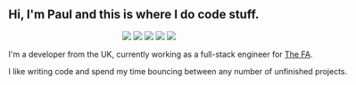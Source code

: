 ## Hi, I'm Paul and this is where I do code stuff.

<div align="center">
	<a href="mailto:paul@dolden.co.uk" style="text-decoration: none;">
		<img src="https://camo.githubusercontent.com/b070a7f6855dbf52729ec83a928c93e728f5245e24123a6547912acea3753899/68747470733a2f2f696d672e736869656c64732e696f2f7374617469632f76313f7374796c653d666f722d7468652d6261646765266d6573736167653d476d61696c26636f6c6f723d454134333335266c6f676f3d476d61696c266c6f676f436f6c6f723d464646464646266c6162656c3d">
	</a> 
	<a href="https://www.linkedin.com/in/pauldolden/" style="text-decoration: none;">
		<img src="https://camo.githubusercontent.com/12d696c039b7e718da27138d78a1a5e2dadcb331ad441652c1ce2df0d8f2ef41/68747470733a2f2f696d672e736869656c64732e696f2f7374617469632f76313f7374796c653d666f722d7468652d6261646765266d6573736167653d4c696e6b6564496e26636f6c6f723d304136364332266c6f676f3d4c696e6b6564496e266c6f676f436f6c6f723d464646464646266c6162656c3d">
	</a> 
	<a href="https://fosstodon.org/@pauldolden" style="text-decoration: none;">
		<img src="https://camo.githubusercontent.com/16d567b3e6912ef40cad45ea0792a0ecae39cf0e553d97050208f24ef0d19c4e/68747470733a2f2f696d672e736869656c64732e696f2f7374617469632f76313f7374796c653d666f722d7468652d6261646765266d6573736167653d4d6173746f646f6e26636f6c6f723d363336344646266c6f676f3d4d6173746f646f6e266c6f676f436f6c6f723d464646464646266c6162656c3d">
	</a> 
	<a href="https://www.twitter.com/pauldolden" style="text-decoration: none;">
		<img src="https://camo.githubusercontent.com/0bd066115a3d5d3b06c206ac73e483bc237e6ff7c61f9ba3262e683581de9718/68747470733a2f2f696d672e736869656c64732e696f2f7374617469632f76313f7374796c653d666f722d7468652d6261646765266d6573736167653d5477697474657226636f6c6f723d314441314632266c6f676f3d54776974746572266c6f676f436f6c6f723d464646464646266c6162656c3d">
	</a> 
	<a href="https://www.twitch.com/pauldolden" style="text-decoration: none;">
		<img src="https://camo.githubusercontent.com/dcf2628f2eefecb5cd4a450ff1297ed75ca8707ce19a2fd8d6dae14f13034564/68747470733a2f2f696d672e736869656c64732e696f2f7374617469632f76313f7374796c653d666f722d7468652d6261646765266d6573736167653d54776974636826636f6c6f723d393134364646266c6f676f3d547769746368266c6f676f436f6c6f723d464646464646266c6162656c3d">
	</a>
</div>
<div align="center" style="width: 800px;">
	<p align="left">
		I'm a developer from the UK, currently working as a full-stack engineer for <a href="https://thefa.com">The FA</a>.
	</p>
	<p align="left">
		I like writing code and spend my time bouncing between any number of unfinished projects.
	</p>
</div>
